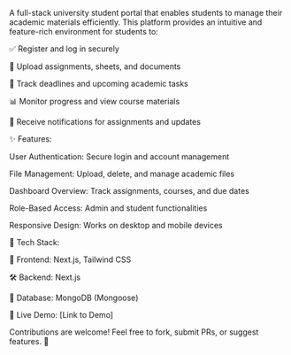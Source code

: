 A full-stack university student portal that enables students to manage their academic materials efficiently. This platform provides an intuitive and feature-rich environment for students to:

✅ Register and log in securely

📂 Upload assignments, sheets, and documents

📅 Track deadlines and upcoming academic tasks

📊 Monitor progress and view course materials

🔔 Receive notifications for assignments and updates


✨ Features:

User Authentication: Secure login and account management

File Management: Upload, delete, and manage academic files

Dashboard Overview: Track assignments, courses, and due dates

Role-Based Access: Admin and student functionalities

Responsive Design: Works on desktop and mobile devices


📌 Tech Stack:

🚀 Frontend: Next.js, Tailwind CSS

🛠️ Backend: Next.js

💾 Database: MongoDB (Mongoose)

🔗 Live Demo: [Link to Demo]

Contributions are welcome! Feel free to fork, submit PRs, or suggest features. 🚀
